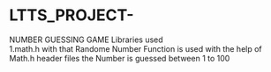# LTTS_PROJECT-
NUMBER GUESSING GAME
Libraries used  
1.math.h
  with that Randome  Number Function is used with the help of Math.h header files
       the Number is guessed between 1  to 100
       
